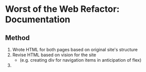 # Worst of the Web Refactor: Documentation

## Method
1. Wrote HTML for both pages based on original site's structure
2. Revise HTML based on vision for the site
    *   (e.g. creating div for navigation items in anticipation of flex)
3.     


